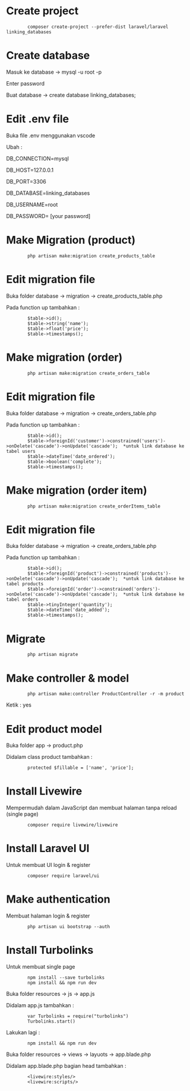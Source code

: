 # Create project
            composer create-project --prefer-dist laravel/laravel linking_databases

# Create database
Masuk ke database -> mysql -u root -p

Enter password

Buat database -> create database linking_databases;

# Edit .env file
Buka file .env menggunakan vscode 

Ubah :

DB_CONNECTION=mysql

DB_HOST=127.0.0.1

DB_PORT=3306

DB_DATABASE=linking_databases

DB_USERNAME=root

DB_PASSWORD= [your password]

# Make Migration (product)
            php artisan make:migration create_products_table

# Edit migration file
Buka folder database -> migration -> create_products_table.php

Pada function up tambahkan :

            $table->id();
            $table->string('name');
            $table->float('price');
            $table->timestamps();
            

# Make migration (order)
            php artisan make:migration create_orders_table

# Edit migration file
Buka folder database -> migration -> create_orders_table.php

Pada function up tambahkan :

            $table->id();
            $table->foreignId('customer')->constrained('users')->onDelete('cascade')->onUpdate('cascade');  *untuk link database ke tabel users
            $table->dateTime('date_ordered');
            $table->boolean('complete');
            $table->timestamps();
            
# Make migration (order item)
            php artisan make:migration create_orderItems_table

# Edit migration file
Buka folder database -> migration -> create_orders_table.php

Pada function up tambahkan :

            $table->id();
            $table->foreignId('product')->constrained('products')->onDelete('cascade')->onUpdate('cascade');  *untuk link database ke tabel products
            $table->foreignId('order')->constrained('orders')->onDelete('cascade')->onUpdate('cascade');  *untuk link database ke tabel orders
            $table->tinyInteger('quantity');
            $table->dateTime('date_added');
            $table->timestamps();
            
# Migrate
            php artisan migrate

# Make controller & model
            php artisan make:controller ProductController -r -m product

Ketik : yes

# Edit product model
Buka folder app -> product.php

Didalam class product tambahkan :

            protected $fillable = ['name', 'price'];
            
# Install Livewire
Mempermudah dalam JavaScript dan membuat halaman tanpa reload (single page)

            composer require livewire/livewire

# Install Laravel UI
Untuk membuat UI login & register

            composer require laravel/ui
            
# Make authentication
Membuat halaman login & register

            php artisan ui bootstrap --auth
            
# Install Turbolinks
Untuk membuat single page

            npm install --save turbolinks
            npm install && npm run dev
            
Buka folder resources -> js -> app.js

Didalam app.js tambahkan :
            
            var Turbolinks = require("turbolinks")
            Turbolinks.start()

Lakukan lagi :

            npm install && npm run dev

Buka folder resources -> views -> layuots -> app.blade.php

Didalam app.blade.php bagian head tambahkan :

            <livewire:styles/>
            <livewire:scripts/>

# 
